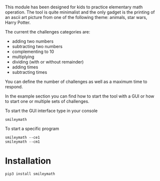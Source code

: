  This module has been designed for kids to practice elementary math operation. 
The tool is quite minimalist and the only gadget is the printing of an ascii art picture from one of the following theme: animals, star wars, Harry Potter.

The current the challenges categories are:
* adding two numbers
* subtracting two numbers
* complementing to 10
* multiplying
* dividing (with or without remainder)
* adding times
* subtracting times

You can define the number of challenges as well as a maximum time to respond. 


In the example section you can find how to start the tool with a GUI or how to start one or multiple sets of challenges. 

To start the GUI interface type in your console

```
smileymath
```

To start a specific program 
```
smileymath --ce1
smileymath --cm1
```

# Installation

```
pip3 install smileymath
```


